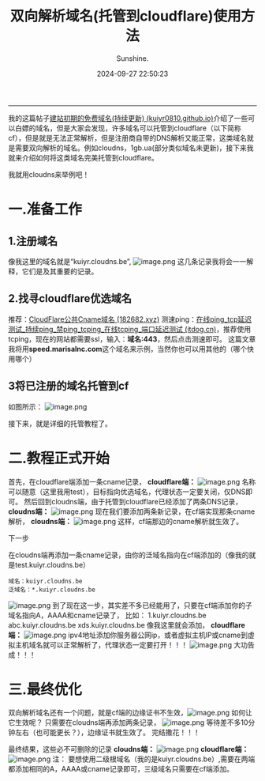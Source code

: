 ﻿---
title: 双向解析域名(托管到cloudflare)使用方法
author: Sunshine.
date: 2024-09-27 22:50:23
sticky: true
audio: true
math: false
categories:
    - [杂谈]
---
---

我的这篇帖子[建站初期的免费域名(持续更新) (kuiyr0810.github.io)](https://kuiyr0810.github.io/Miscellaneous/%E5%BB%BA%E7%AB%99%E5%88%9D%E6%9C%9F%E7%9A%84%E5%85%8D%E8%B4%B9%E5%9F%9F%E5%90%8D(%E6%8C%81%E7%BB%AD%E6%9B%B4%E6%96%B0)/)介绍了一些可以白嫖的域名，但是大家会发现，许多域名可以托管到cloudflare（以下简称cf），但是就是无法正常解析，但是注册商自带的DNS解析又能正常，这类域名就是需要双向解析的域名。例如cloudns，1gb.ua(部分类似域名未更新)，接下来我就来介绍如何将这类域名完美托管到cloudflare。

我就用cloudns来举例吧！

# 一.准备工作
## 1.注册域名
像我这里的域名就是“kuiyr.cloudns.be”,
![image.png](https://img.5200810.xyz/file/1741193192550_image.png)
这几条记录我将会一一解释，它们是及其重要的记录。

## 2.找寻cloudflare优选域名
推荐：[CloudFlare公共Cname域名 (182682.xyz)](https://www.182682.xyz/page/cloudflare/cname.html)
测速ping：[在线ping_tcp延迟测试_持续ping_禁ping_tcping_在线tcping_端口延迟测试 (itdog.cn)](https://www.itdog.cn/tcping/)，推荐使用tcping，现在的网站都需要ssl，输入：**域名:443**，然后点击测速即可。
这篇文章我将用**speed.marisalnc.com**这个域名来示例，当然你也可以用其他的（哪个快用哪个）

## 3将已注册的域名托管到cf
如图所示：
![image.png](https://img.5200810.xyz/file/1741193205965_image.png)

接下来，就是详细的托管教程了。
# 二.教程正式开始
首先，在cloudflare端添加一条cname记录，
**cloudflare端：**
![image.png](https://img.5200810.xyz/file/1741193220550_image.png)
名称可以随意（这里我用test），目标指向优选域名，代理状态一定要关闭，仅DNS即可。
然后回到cloudns端，由于托管到cloudflare已经添加了两条DNS记录，
**cloudns端：**
![image.png](https://img.5200810.xyz/file/1741193229173_image.png)
现在我们要添加两条新记录，在cf端实现那条cname解析，
**cloudns端：**
![image.png](https://img.5200810.xyz/file/1741193230650_image.png)
这样，cf端那边的cname解析就生效了。

下一步

在cloudns端再添加一条cname记录，由你的泛域名指向在cf端添加的（像我的就是test.kuiyr.cloudns.be）

```
域名：kuiyr.cloudns.be
泛域名：*.kuiyr.cloudns.be
```

![image.png](https://img.5200810.xyz/file/1735957180684_image.png)
到了现在这一步，其实差不多已经能用了，只要在cf端添加你的子域名指向A，AAAA和cname记录了，
比如：
1.kuiyr.cloudns.be
abc.kuiyr.cloudns.be
xds.kuiyr.cloudns.be
像我这里就会添加，
**cloudflare端：**
![image.png](https://img.5200810.xyz/file/1735957211840_image.png)
ipv4地址添加你服务器公网ip，或者虚拟主机IP或cname到虚拟主机域名就可以正常解析了，代理状态一定要打开！！！
![image.png](https://img.5200810.xyz/file/1735957244463_image.png)
大功告成！！！

# 三.最终优化
双向解析域名还有一个问题，就是cf端的边缘证书不生效，![image.png](https://img.5200810.xyz/file/1735957459189_image.png)
如何让它生效呢？
只需要在cloudns端再添加两条记录，
![image.png](https://img.5200810.xyz/file/1735957499545_image.png)
等待差不多10分钟左右（也可能更长？），边缘证书就生效了。
完结撒花！！！

最终结果，这些必不可删除的记录
**cloudns端：**
![image.png](https://img.5200810.xyz/file/1735957553017_image.png)
**cloudflare端：**
![image.png](https://img.5200810.xyz/file/1735957570757_image.png)
注：
要想使用二级根域名（我的是kuiyr.cloudns.be）,需要在两端都添加相同的A，AAAA或cname记录即可，三级域名只需要在cf端添加。








